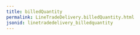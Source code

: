 ```yaml
---
title: billedQuantity
permalink: LineTradeDelivery.billedQuantity.html
jsonid: linetradedelivery_billedquantity
---
```

